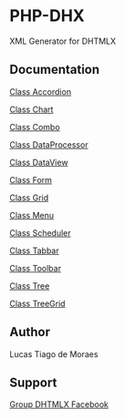PHP-DHX
=======

XML Generator for DHTMLX

Documentation
-------------

[Class Accordion](https://github.com/lucas1/PHP-DHX/blob/master/Accordion-Documentation.pod)

[Class Chart](https://github.com/lucas1/PHP-DHX/blob/master/Chart-Documentation.pod)

[Class Combo](https://github.com/lucas1/PHP-DHX/blob/master/Combo-Documentation.pod)

[Class DataProcessor](https://github.com/lucas1/PHP-DHX/blob/master/DataProcessor-Documentation.pod) 

[Class DataView](https://github.com/lucas1/PHP-DHX/blob/master/DataView-Documentation.pod)

[Class Form](https://github.com/lucas1/PHP-DHX/blob/master/Form-Documentation.pod)

[Class Grid](https://github.com/lucas1/PHP-DHX/blob/master/Grid-Documentation.pod)

[Class Menu](https://github.com/lucas1/PHP-DHX/blob/master/Menu-Documentation.pod)

[Class Scheduler](https://github.com/lucas1/PHP-DHX/blob/master/Scheduler-Documentation.pod)

[Class Tabbar](https://github.com/lucas1/PHP-DHX/blob/master/Tabbar-Documentation.pod)

[Class Toolbar](https://github.com/lucas1/PHP-DHX/blob/master/Toolbar-Documentation.pod)

[Class Tree](https://github.com/lucas1/PHP-DHX/blob/master/Tree-Documentation.pod)

[Class TreeGrid](https://github.com/lucas1/PHP-DHX/blob/master/TreeGrid-Documentation.pod)


Author
------

Lucas Tiago de Moraes

Support
-------

[Group DHTMLX Facebook](https://www.facebook.com/groups/195216390589070/)
